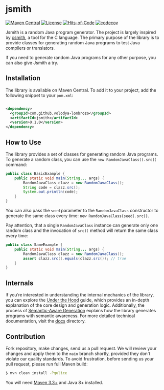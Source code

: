 # jsmith

[![Maven Central](https://maven-badges.herokuapp.com/maven-central/com.github.volodya-lombrozo/jsmith/badge.svg)](https://maven-badges.herokuapp.com/maven-central/com.github.volodya-lombrozo/jsmith)
[![License](https://img.shields.io/badge/license-MIT-green.svg)](https://github.com/volodya-lombrozo/jsmith/blob/main/LICENSE.txt)
[![Hits-of-Code](https://hitsofcode.com/github/volodya-lombrozo/jsmith?branch=main&label=Hits-of-Code)](https://hitsofcode.com/github/volodya-lombrozo/jsmith/view?branch=main&label=Hits-of-Code)
[![codecov](https://codecov.io/gh/volodya-lombrozo/jsmith/branch/main/graph/badge.svg)](https://codecov.io/gh/volodya-lombrozo/jsmith)

Jsmith is a random Java program generator. The project is largely inspired by
[csmith](https://github.com/csmith-project/csmith), a tool for the C language.
The primary purpose of the library is to provide classes for generating random
Java programs to test Java compilers or translators.

If you need to generate random Java programs for any other purpose, you can also
give Jsmith a try.

## Installation

The library is available on Maven Central. To add it to your project, add the
following snippet to your `pom.xml`:

```xml

<dependency>
  <groupId>com.github.volodya-lombrozo</groupId>
  <artifactId>jsmith</artifactId>
  <version>0.1.0</version>
</dependency>
```

## How to Use

The library provides a set of classes for generating random Java programs. To
generate a random class, you can use the `new RandomJavaClass().src()` command:

```java
public class BasicExample {
    public static void main(String... args) {
        RandomJavaClass clazz = new RandomJavaClass();
        String code = clazz.src();
        System.out.println(code);
    }
}
```

You can also pass the `seed` parameter to the `RandomJavaClass` constructor to
generate the same class every time: `new RandomJavaClass(seed).src()`.

Pay attention, that a single `RandomJavaClass` instance can generate only one
random class and the invocation of `src()` method will return the same class
every time:

```java
public class SameExample {
    public static void main(String... args) {
        RandomJavaClass clazz = new RandomJavaClass();
        assert clazz.src().equals(clazz.src()); // true
    }
}

```

## Internals

If you’re interested in understanding the internal mechanics of the library, you
can explore the [Under the Hood](docs/under_the_hood.md) guide, which provides
an in-depth explanation of the core design and generation logic. Additionally,
the process of [Semantic-Aware Generation](docs/semantic_aware_generation.md)
explains how the library generates programs with semantic awareness. For more
detailed technical documentation, visit the [docs](docs) directory.

## Contribution

Fork repository, make changes, send us a pull request. We will review your
changes and apply them to the `main` branch shortly, provided they don't violate
our quality standards. To avoid frustration,
before sending us your pull request, please run full Maven build:

```bash
$ mvn clean install -Pqulice
```

You will need [Maven 3.3+](https://maven.apache.org) and Java 8+ installed.